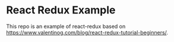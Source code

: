 # React Redux Example
This repo is an example of react-redux based on https://www.valentinog.com/blog/react-redux-tutorial-beginners/.
